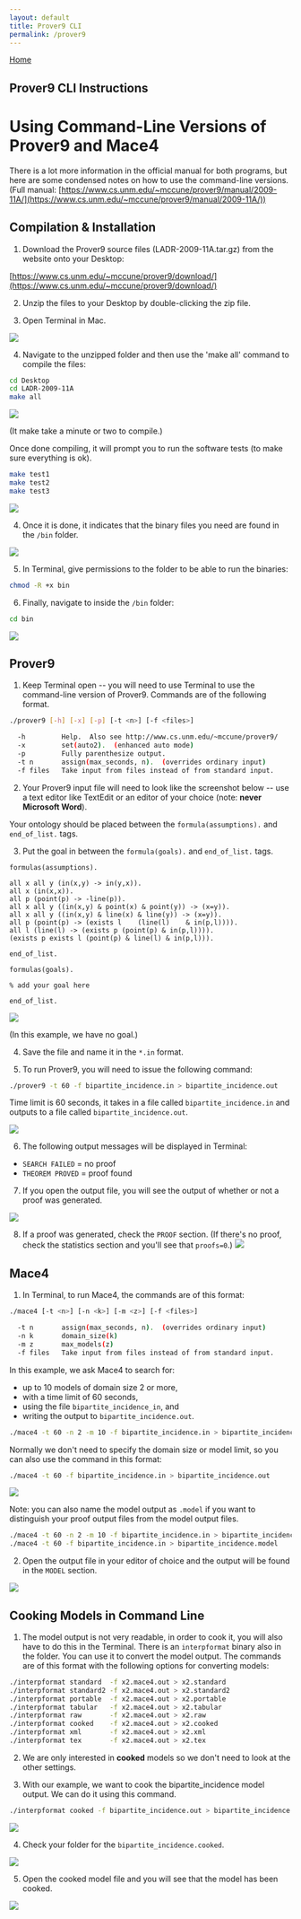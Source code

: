 ```yaml
---
layout: default
title: Prover9 CLI
permalink: /prover9
---
```


[Home](./)

## Prover9 CLI Instructions

# Using Command-Line Versions of Prover9 and Mace4

There is a lot more information in the official manual for both programs, but here are some condensed notes on how to use the command-line versions. (Full manual: [https://www.cs.unm.edu/~mccune/prover9/manual/2009-11A/](https://www.cs.unm.edu/~mccune/prover9/manual/2009-11A/))

## Compilation & Installation

1. Download the Prover9 source files (LADR-2009-11A.tar.gz) from the website onto your Desktop:

[https://www.cs.unm.edu/~mccune/prover9/download/](https://www.cs.unm.edu/~mccune/prover9/download/)

2. Unzip the files to your Desktop by double-clicking the zip file.

3. Open Terminal in Mac.

![](2019-10-22_22-03-43.jpg)

4. Navigate to the unzipped folder and then use the 'make all' command to compile the files:

```bash
cd Desktop
cd LADR-2009-11A
make all
```

![](2019-10-22_21-57-49.jpg)

(It make take a minute or two to compile.)


Once done compiling, it will prompt you to run the software tests (to make sure everything is ok).

```bash
make test1
make test2
make test3
```

![](2019-10-22_22-00-58.jpg)


4. Once it is done, it indicates that the binary files you need are found in the `/bin` folder.

![](2019-10-22_22-01-43.jpg)

5. In Terminal, give permissions to the folder to be able to run the binaries:

```bash
chmod -R +x bin
```

6. Finally, navigate to inside the `/bin` folder:
```bash
cd bin
```
![](2019-10-22_22-03-03.jpg)

## Prover9
1. Keep Terminal open -- you will need to use Terminal to use the command-line version of Prover9.
Commands are of the following format.
```bash
./prover9 [-h] [-x] [-p] [-t <n>] [-f <files>]

  -h         Help.  Also see http://www.cs.unm.edu/~mccune/prover9/
  -x         set(auto2).  (enhanced auto mode)
  -p         Fully parenthesize output.
  -t n       assign(max_seconds, n).  (overrides ordinary input)
  -f files   Take input from files instead of from standard input.
```

2. Your Prover9 input file will need to look like the screenshot below -- use a text editor like TextEdit or an editor of your choice (note: **never Microsoft Word**).

Your ontology should be placed between  the `formula(assumptions).` and `end_of_list.` tags.

3.  Put the goal in between the `formula(goals).` and `end_of_list.` tags.

```
formulas(assumptions).

all x all y (in(x,y) -> in(y,x)).
all x (in(x,x)).
all p (point(p) -> -line(p)).
all x all y ((in(x,y) & point(x) & point(y)) -> (x=y)).
all x all y ((in(x,y) & line(x) & line(y)) -> (x=y)).
all p (point(p) -> (exists l 	(line(l) 	& in(p,l)))).
all l (line(l) -> (exists p (point(p) & in(p,l)))).
(exists p exists l (point(p) & line(l) & in(p,l))).

end_of_list.

formulas(goals).

% add your goal here

end_of_list.
```

![](2019-10-22_22-05-30.jpg)

(In this example, we have no goal.)

4. Save the file and name it in the `*.in` format.

5. To run Prover9, you will need to issue the following command:

```bash
./prover9 -t 60 -f bipartite_incidence.in > bipartite_incidence.out
```
Time limit is 60 seconds, it takes in a file called `bipartite_incidence.in` and outputs to a file called `bipartite_incidence.out`.

![](2019-10-22_22-06-50.jpg)

6. The following output messages will be displayed in Terminal:
* `SEARCH FAILED` = no proof
* `THEOREM PROVED` = proof found

7. If you open the output file, you will see the output of whether or not a proof was generated.

![](2019-10-22_22-07-34.jpg)

8. If a proof was generated, check the `PROOF` section. (If there's no proof, check the statistics section and you'll see that `proofs=0`.)
![](2019-10-22_22-09-31.jpg)

## Mace4

1.  In Terminal, to run Mace4, the commands are of this format:
```bash
./mace4 [-t <n>] [-n <k>] [-m <z>] [-f <files>]

  -t n       assign(max_seconds, n).  (overrides ordinary input)
  -n k       domain_size(k)
  -m z       max_models(z)
  -f files   Take input from files instead of from standard input.
```

In this example, we ask Mace4 to search for:
* up to 10 models of domain size 2 or more, 
* with a time limit of 60 seconds, 
* using the file `bipartite_incidence_in`, and 
* writing the output to `bipartite_incidence.out`.

```bash
./mace4 -t 60 -n 2 -m 10 -f bipartite_incidence.in > bipartite_incidence.out
```

Normally we don't need to specify the domain size or model limit, so you can also use the command in this format:

```bash
./mace4 -t 60 -f bipartite_incidence.in > bipartite_incidence.out
```
![](2019-10-22_22-10-43.jpg)

Note: you can also name the model output as `.model` if you want to distinguish your proof output files from the model output files.

```bash
./mace4 -t 60 -n 2 -m 10 -f bipartite_incidence.in > bipartite_incidence.model
./mace4 -t 60 -f bipartite_incidence.in > bipartite_incidence.model
```

2. Open the output file in your editor of choice and the output will be found in the `MODEL` section.

![](2019-10-22_22-11-30.jpg)

## Cooking Models in Command Line

1. The model output is not very readable, in order to cook it, you will also have to do this in the Terminal.  There is an `interpformat` binary also in the folder.  You can use it to convert the model output.  The commands are of this format with the following options for converting models:

```bash
./interpformat standard  -f x2.mace4.out > x2.standard
./interpformat standard2 -f x2.mace4.out > x2.standard2
./interpformat portable  -f x2.mace4.out > x2.portable
./interpformat tabular   -f x2.mace4.out > x2.tabular
./interpformat raw       -f x2.mace4.out > x2.raw
./interpformat cooked    -f x2.mace4.out > x2.cooked
./interpformat xml       -f x2.mace4.out > x2.xml
./interpformat tex       -f x2.mace4.out > x2.tex
```
2.  We are only interested in **cooked** models so we don't need to look at the other settings.

3.  With our example, we want to cook the bipartite_incidence model output.  We can do it using this command.
```bash
./interpformat cooked -f bipartite_incidence.out > bipartite_incidence.cooked
```

![](2019-10-22_22-12-04.jpg)

4. Check your folder for the `bipartite_incidence.cooked`.

![](2019-10-22_22-13-00.jpg)

5.  Open the cooked model file and you will see that the model has been cooked.

![](2019-10-22_22-13-39.jpg)